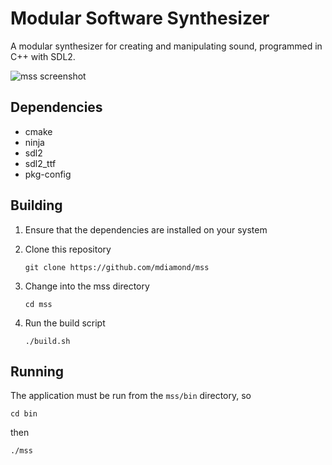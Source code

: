 # Modular Software Synthesizer
A modular synthesizer for creating and manipulating sound, programmed in C++ with SDL2.

![mss screenshot](https://mdiamond.github.io/images/new_mss_screenshot.png)

## Dependencies
* cmake
* ninja
* sdl2
* sdl2_ttf
* pkg-config

## Building
1. Ensure that the dependencies are installed on your system
2. Clone this repository

       git clone https://github.com/mdiamond/mss

3. Change into the mss directory

       cd mss

4. Run the build script

       ./build.sh

## Running
The application must be run from the `mss/bin` directory, so

    cd bin

then

    ./mss
